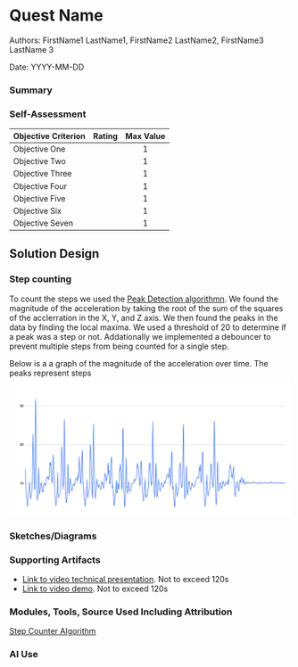 # Quest Name

Authors: FirstName1 LastName1, FirstName2 LastName2, FirstName3 LastName 3

Date: YYYY-MM-DD

### Summary


### Self-Assessment 

| Objective Criterion | Rating | Max Value  | 
|---------------------------------------------|:-----------:|:---------:|
| Objective One |  |  1     | 
| Objective Two |  |  1     | 
| Objective Three |  |  1     | 
| Objective Four |  |  1     | 
| Objective Five |  |  1     | 
| Objective Six |  |  1     | 
| Objective Seven |  |  1     | 


## Solution Design

### Step counting
To count the steps we used the [Peak Detection algorithmn](https://saturncloud.io/blog/are-there-any-wellknown-algorithms-to-count-steps-based-on-the-accelerometer/#:~:text=1.,accelerometer%20data%20to%20detect%20steps.). We found the magnitude of the acceleration by taking the root of the sum of the squares of the acclerration in the X, Y, and Z axis. We then found the peaks in the data by finding the local maxima. We used a threshold of 20 to determine if a peak was a step or not. Addationally we implemented a debouncer to prevent multiple steps from being counted for a single step.

Below is a a graph of the magnitude of the acceleration over time. The peaks represent steps
![hello](./images/AccData.png)




### Sketches/Diagrams



### Supporting Artifacts
- [Link to video technical presentation](). Not to exceed 120s
- [Link to video demo](). Not to exceed 120s


### Modules, Tools, Source Used Including Attribution
[Step Counter Algorithm](https://saturncloud.io/blog/are-there-any-wellknown-algorithms-to-count-steps-based-on-the-accelerometer/#:~:text=1.,accelerometer%20data%20to%20detect%20steps.)


### AI Use


